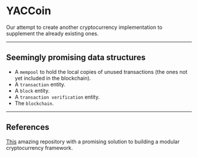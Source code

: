 # YACCoin
Our attempt to create another cryptocurrency implementation to supplement the already existing ones.<br />

---------

## Seemingly promising data structures
* A `mempool` to hold the local copies of unused transactions (the ones not yet included in the blockchain).
* A `transaction` entity.
* A `block` entity.
* A `transaction verification` entity.
* The `blockchain`.


--------

## References
<a href="https://github.com/ScorexFoundation/Scorex">This</a> amazing repository with a promising solution to building a modular cryptocurrency framework.
